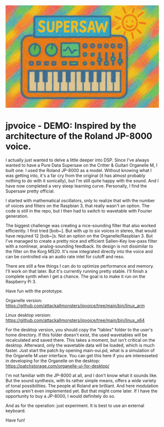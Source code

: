 ![](supersaw.jpg)

# jpvoice - DEMO: Inspired by the architecture of the Roland JP-8000 voice.

I actually just wanted to delve a little deeper into DSP. Since I've always wanted to have a Pure Data Supersaw on the Critter & Guitari Organelle M, I built one. I used the Roland JP-8000 as a model. Without knowing what I was getting into, it's a far cry from the original (it has almost probably nothing to do with it sonically), but I'm still quite happy with the sound. And I have now completed a very steep learning curve. Personally, I find the Supersaw pretty official.

I started with mathematical oscillators, only to realize that with the number of voices and filters on the Raspbian 3, that really wasn't an option. The code is still in the repo, but I then had to switch to wavetable with Fourier generation.

The biggest challenge was creating a nice-sounding filter that also worked efficiently. I first tried [bob~]. But with up to six voices in stereo, that would have required 12 [bob~]s. Not an option on the Organelle/Raspbian 3. But I've managed to create a pretty nice and efficient Sallen-Key low-pass filter with a nonlinear, analog-sounding feedback. Its design is not dissimilar to the filter on the Korg MS20. It's now integrated directly into the voice and can be controlled via an audio rate inlet for cutoff and reso.

There are still a few things I can do to optimize performance and memory. I'll work on that later. But it's currently running pretty stable. I'll finish a complete synth when I get a chance. The goal is to make it run on the Raspberry Pi 3.

Have fun with the prototype.

Organelle version: https://github.com/attackallmonsters/jpvoice/tree/main/bin/linux_arm

Linux desktop version: https://github.com/attackallmonsters/jpvoice/tree/main/bin/linux_x64

For the desktop version, you should copy the "tables" folder to the user's home directory. If this folder doesn't exist, the used wavetables will be recalculated and saved there. This takes a moment, but isn't critical on the desktop. Afterward, only the wavetable data will be loaded, which is much faster. Just start the patch by opening main-oui.pd, what is a simulation of the Organelle M user interface. You can get this here if you are interesseted in developing for the Organelle on the desktop: https://patchstorage.com/organelle-ui-for-desktop/

I'm not familiar with the JP-8000 at all, and I don't know what it sounds like. But the sound synthesis, with its rather simple means, offers a wide variety of tonal possibilities. The people at Roland are brilliant. And here modulation options aren't even implemented yet. But that might come later. If I have the opportunity to buy a JP-8000, I would definitely do so.

And as for the operation: just experiment. It is best to use an external keyboard.

Have fun!